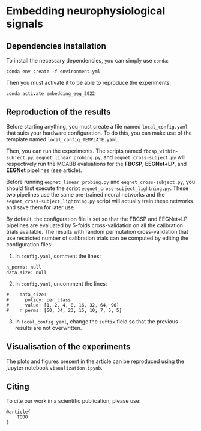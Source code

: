 # Embedding neurophysiological signals

## Dependencies installation
To install the necessary dependencies, you can simply use `conda`:
```
conda env create -f environment.yml
```
Then you must activate it to be able to reproduce the experiments:
```
conda activate embedding_eeg_2022
```

## Reproduction of the results
Before starting anything, you must create a file named `local_config.yaml` that suits your hardware configuration. To do this, you can make use of the template named `local_config_TEMPLATE.yaml`.

Then, you can run the experiments.
The scripts named `fbcsp_within-subject.py`, `eegnet_linear_probing.py`, and `eegnet_cross-subject.py` will respectively run the MOABB evaluations for the **FBCSP**, **EEGNet+LP**, and **EEGNet** pipelines (see article).

Before running `eegnet_linear_probing.py` and `eegnet_cross-subject.py`, you should first execute the script  `eegnet_cross-subject_lightning.py`. These two pipelines use the same pre-trained neural networks and the `eegnet_cross-subject_lightning.py` script will actually train these networks and save them for later use.

By default, the configuration file is set so that the FBCSP and EEGNet+LP pipelines are evaluated by 5-folds cross-validation on all the calibration trials available. The results with random permutation cross-validation that use restricted number of calibration trials can be computed by editing the configuration files:
1. In `config.yaml`, comment the lines: 
```
n_perms: null
data_size: null
```
2. In `config.yaml`, uncomment the lines:
```
#    data_size:
#      policy: per_class
#      value: [1, 2, 4, 8, 16, 32, 64, 96]
#    n_perms: [50, 34, 23, 15, 10, 7, 5, 5]
```
3. In `local_config.yaml`, change the `suffix` field so that the previous results are not overwritten.


## Visualisation of the experiments
The plots and figures present in the article can be reproduced using the jupyter notebook `visualization.ipynb`. 

## Citing
To cite our work in a scientific publication, please use:
```
@article{
    TODO
}
```